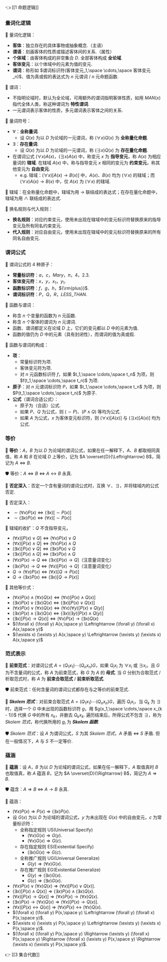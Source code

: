 👈 [[1 命题逻辑]]

### 量词化逻辑

💎 量词化逻辑：

- **客体**：独立存在的具体事物或抽象概念.（主语）
- **谓语**：刻画客体的性质或描述客体间的关系.（属性）
- **个体域**：由客体构成的非空集合 $D$. 全部客体构成 **全论域**.
- **客体变元**：以个体域中的元素为值的变元.
- **谓词**：称形如 $谓词标识符(客体变元_1,\space \cdots,\space 客体变元_n)$、值为真或假的表达式为 $n$ 元谓词 / $n$ 元命题函数.

🔔 谓词：

- 不指明论域时，默认为全论域，可用额外的谓词指明客体性质，如用 $MAN(x)$ 指代全体人类，称这种谓词为 **特性谓词**.
- 一元谓词表示客体的性质，多元谓词表示客体之间的关系.

💎 量词符号：

- $\forall$：**全称量词**.
	- 设 $Q(x)$ 为以 $D$ 为论域的一元谓词，称 $(\forall x) Q(x)$ 为 **全称量化命题**.
- $\exists$：**存在量词**.
	- 设 $Q(x)$ 为以 $D$ 为论域的一元谓词，称 $(\exists x) Q(x)$ 为 **存在量化命题**.
- 在谓词公式 $(\forall x) A(x)$，$(\exists x) A(x)$ 中，称变元 $x$ 为 **指导变元**，称 $A(x)$ 为相应量词的 **辖域**. 在辖域 $A(x)$ 中，称与指导变元 $x$ 相同的变元为 **约束变元**，称其他变元为 **自由变元**.
	- e.g. 辖域：$(\forall x) [A(x) \rightarrow B(x)]$ 中，$A(x)$、$B(x)$ 均为 $(\forall x)$ 的辖域；而 $(\forall x) A(x) \rightarrow B(x)$ 中，仅 $A(x)$ 为 $(\forall x)$ 的辖域.

🔔 辖域：在全称量化命题中，辖域为用 $\rightarrow$ 联结成的表达式；在存在量化命题中，辖域为用 $\wedge$ 联结成的表达式.

💎 换名规则与代入规则：

- **换名规则**：对应约束变元，使用未出现在辖域中的变元标识符替换原来的指导变元及所有同名约束变元.
- **代入规则**：对应自由变元，使用未出现在辖域中的变元标识符替换原来的所有同名自由变元.

### 谓词公式

💎 谓词公式的 4 种原子：

- **常量标识符**：$a$，$c$，$Mary$，$\pi$，$4$，$2.3$.
- **客体变元符**：$x$，$y$，$x_1$，$y_1$.
- **函数标识符**：$f$，$g$，$h$，${\rm{plus}}$.
- **谓词标识符**：$P$，$Q$，$R$，$LESS\_THAN$.

🔔 函数与谓词：

- 称含 $n$ 个变量的函数为 $n$ 元函数.
- 称含 $n$ 个客体的谓词为 $n$ 元谓词.
- 函数、谓词都定义在论域 $D$ 上，它们的变元都以 $D$ 中的元素为值.
- 函数的值仍为 $D$ 中的元素（具有封闭性），而谓词的值为真或假.

💎 函数与谓词的构成：

- **项**：
	- 常量标识符为项.
	- 客体变元符为项.
	- 对 $n$ 元函数标识符 $f$，如果 $t_1,\space \cdots,\space t_n$ 为项，则 $f(t_1,\space \cdots,\space t_n)$ 为项.
- **原子**：对 $n$ 元谓词标识符 $P$，如果 $t_1,\space \cdots,\space t_n$ 为项，则 $P(t_1,\space \cdots,\space t_n)$ 为原子.
- **公式**（谓词合适公式）：
	- 原子为（合适）公式.
	- 如果 $P$、$Q$ 为公式，则 $(\sim P)$、$(P \wedge Q)$ 等均为公式.
	- 如果 $A$ 为公式，$x$ 为客体变元标识符，则 $(\forall x) [A(x)]$ 与 $(\exists x) [A(x)]$ 均为公式.

### 等价

💎 **等价**：$A$，$B$ 为以 $D$ 为论域的谓词公式，如果在任一解释下，$A$、$B$ 都取相同真值，称 $A$ 和 $B$ 在论域 $D$ 上等价，记为 $A \overset{D}{\Leftrightarrow} B$，简记为 $A \Leftrightarrow B$.

🛡️ 等价：$A \Leftrightarrow B$ $\iff$ $A \leftrightarrow B$ 永真.

💎 **否定深入**：否定一个含有量词的谓词公式时，互换 $\forall$、$\exists$，并将辖域内的公式否定.

📍 否定深入：

- $\sim (\forall x) P(x) \Leftrightarrow (\exists x) [\sim P(x)]$
- $\sim (\exists x) P(x) \Leftrightarrow (\forall x) [\sim P(x)]$

📍 辖域的收扩：$Q$ 不含指导变元，

- $(\forall x) [P(x) \vee Q] \Leftrightarrow (\forall x) P(x) \vee Q$
- $(\forall x) [P(x) \wedge Q] \Leftrightarrow (\forall x) P(x) \wedge Q$
- $(\exists x) [P(x) \vee Q] \Leftrightarrow (\exists x) P(x) \vee Q$
- $(\exists x) [P(x) \wedge Q] \Leftrightarrow (\exists x) P(x) \wedge Q$
- $(\forall x) P(x) \rightarrow Q \Leftrightarrow (\exists x) [P(x) \rightarrow Q]$（注意量词变化）
- $(\exists x) P(x) \rightarrow Q \Leftrightarrow (\forall x) [P(x) \rightarrow Q]$（注意量词变化）
- $Q \rightarrow (\forall x) P(x) \Leftrightarrow (\forall x) [Q \rightarrow P(x)]$
- $Q \rightarrow (\exists x) P(x) \Leftrightarrow (\exists x) [Q \rightarrow P(x)]$

📍 其他等价式：

- $(\forall x) P(x) \wedge (\forall x) Q(x) \Leftrightarrow (\forall x) [P(x) \wedge Q(x)]$
- $(\exists x) P(x) \vee (\exists x) Q(x) \Leftrightarrow (\exists x) [P(x) \vee Q(x)]$
- $(\forall x) P(x) \vee (\forall x) Q(x) \Leftrightarrow (\forall x) (\forall y) [P(x) \vee Q(y)]$
- $(\exists x) P(x) \wedge (\exists x) Q(x) \Leftrightarrow (\exists x) (\exists y) [P(x) \wedge Q(y)]$
- $(\exists x) [P(x) \rightarrow Q(x)] \Leftrightarrow (\forall x) P(x) \rightarrow (\exists x) Q(x)$
- $(\forall x) (\forall y) A(x,\space y) \Leftrightarrow (\forall y) (\forall x) A(x,\space y)$
- $(\exists x) (\exists y) A(x,\space y) \Leftrightarrow (\exists y) (\exists x) A(x,\space y)$

### 范式表示

💎 **前束范式**：对谓词公式 $A = (Q_1 x_1) \cdots (Q_n x_n) G$，如果 $Q_i x_i$ 为 $\forall x_i$ 或 $\exists x_i$，且 $G$ 为不含量词的公式，称 $A$ 为前束范式，称 $G$ 为 $A$ 的 **母式**. 当 $G$ 分别为合取范式 / 析取范式时，称 $A$ 为 **前束合取范式** / **前束析取范式**.

🛡️ 前束范式：任何含量词的谓词公式都存在与之等价的前束范式.

💎 ***Skolem 范式***：对前束合取范式 $A = (Q_1 x_1) \cdots (Q_n x_n) G$，遍历 $Q_i x_i$，当 $Q_k$ 为 $\exists$ 时，选择一个 $G$ 中未出现的函数标识符 $g$，用 $g(x_1,\space \cdots,\space x_{k - 1})$ 代换 $G$ 中的所有 $x_k$，并删去 $Q_k x_k$. 遍历结束后，所得公式不包含 $\exists$，称为 *Skolem 范式*，称代换所用的 $g_i$ 为 ***Skolem 函数***.

🛡️ *Skolem 范式*：设 $A$ 为谓词公式，$S$ 为其 *Skolem 范式*，$A$ 矛盾 $\iff$ $S$ 矛盾. 但在一般情况下，$A$ 与 $S$ 不一定等价.

### 蕴涵

💎 **蕴涵**：设 $A$，$B$ 为以 $D$ 为论域的谓词公式，如果在任一解释下，$A$ 取值真时 $B$ 也取值真，称 $A$ 蕴涵 $B$，记为 $A \overset{D}{\Rightarrow} B$，简记为 $A \Rightarrow B$.

🛡️ 蕴含：$A \Rightarrow B$ $\iff$ $A \rightarrow B$ 永真.

📍 蕴涵：

- $(\forall x) P(x) \Rightarrow P(x) \Rightarrow (\exists x) P(x)$.
- 设 $G(x)$ 为以 $D$ 为论域的谓词公式，$y$ 为未出现在 $G(x)$ 中的自由变元，$c$ 为常量标识符：
	- 全称指定规则 US(Universal Specify)
		- $(\forall x) G(x) \Rightarrow G(y)$.
		- $(\forall x) G(x) \Rightarrow G(c)$.
	- 存在指定规则 ES(Existential Specify)
		- $(\exists x) G(x) \Rightarrow G(c)$.
	- 全称推广规则 UG(Universal Generalize)
		- $G(y) \Rightarrow (\forall x) G(x)$.
	- 存在推广规则 EG(Existential Generalize)
		- $G(y) \Rightarrow (\exists x) G(x)$.
		- $G(c) \Rightarrow (\exists x) G(x)$.
- $(\forall x) P(x) \vee (\forall x) Q(x) \Rightarrow (\forall x) [P(x) \vee Q(x)]$.
- $(\exists x) [P(x) \wedge Q(x)] \Rightarrow (\exists x) P(x) \wedge (\exists x) Q(x)$.
- $(\forall x) [P(x) \rightarrow Q(x)] \Rightarrow (\forall x) P(x) \rightarrow (\forall x) Q(x)$.
- $(\exists x) P(x) \rightarrow (\forall x) Q(x) \Rightarrow (\forall x) [P(x) \rightarrow Q(x)]$.
- $(\forall x) [P(x) \leftrightarrow Q(x)] \Rightarrow (\forall x) P(x) \leftrightarrow (\forall x) Q(x)$.
- $(\forall x) (\forall y) P(x,\space y) \Leftrightarrow (\forall y) (\forall x) P(x,\space y)$.
- $(\exists x) (\exists y) P(x,\space y) \Leftrightarrow (\exists y) (\exists x) P(x,\space y)$.
- $(\forall x) (\forall y) P(x,\space y) \Rightarrow (\exists y) (\forall x) P(x,\space y) \Rightarrow (\forall x) (\exists y) P(x,\space y) \Rightarrow (\exists x) (\exists y) P(x,\space y)$.

👉 [[3 集合代数]]